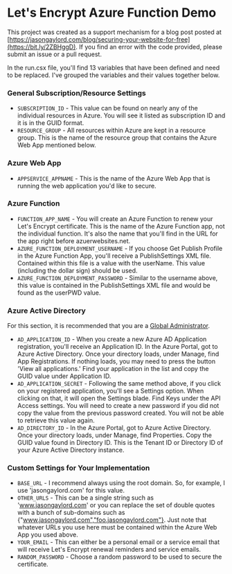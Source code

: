 # Let's Encrypt Azure Function Demo
This project was created as a support mechanism for a blog post posted at [https://jasongaylord.com/blog/securing-your-website-for-free](https://bit.ly/2ZBHggD). If you find an error with the code provided, please submit an issue or a pull request.

In the run.csx file, you'll find 13 variables that have been defined and need to be replaced. I've grouped the variables and their values together below.

### General Subscription/Resource Settings
* `SUBSCRIPTION_ID` - This value can be found on nearly any of the individual resources in Azure. You will see it listed as subscription ID and it is in the GUID format. 
* `RESOURCE_GROUP` - All resources within Azure are kept in a resource group. This is the name of the resource group that contains the Azure Web App mentioned below.

### Azure Web App
* `APPSERVICE_APPNAME` - This is the name of the Azure Web App that is running the web application you'd like to secure.

### Azure Function
* `FUNCTION_APP_NAME` - You will create an Azure Function to renew your Let's Encrypt certificate. This is the name of the Azure Function app, not the individual function. It's also the name that you'll find in the URL for the app right before azuerwebsites.net.
* `AZURE_FUNCTION_DEPLOYMENT_USERNAME` - If you choose Get Publish Profile in the Azure Function App, you'll receive a PublishSettings XML file. Contained within this file is a value with the userName. This value (including the dollar sign) should be used.
* `AZURE_FUNCTION_DEPLOYMENT_PASSWORD` - Similar to the username above, this value is contained in the PublishSettings XML file and would be found as the userPWD value.

### Azure Active Directory
For this section, it is recommended that you are a [Global Administrator](https://docs.microsoft.com/en-us/azure/active-directory/users-groups-roles/directory-assign-admin-roles). 
* `AD_APPLICATION_ID` - When you create a new Azure AD Application registration, you'll receive an Application ID. In the Azure Portal, got to Azure Active Directory. Once your directory loads, under Manage, find App Registrations. If nothing loads, you may need to press the button 'View all applications.' Find your application in the list and copy the GUID value under Application ID.
* `AD_APPLICATION_SECRET` - Following the same method above, if you click on your registered application, you'll see a Settings option. When clicking on that, it will open the Settings blade. Find Keys under the API Access settings. You will need to create a new password if you did not copy the value from the previous password created. You will not be able to retrieve this value again.
* `AD_DIRECTORY_ID` - In the Azure Portal, got to Azure Active Directory. Once your directory loads, under Manage, find Properties. Copy the GUID value found in Directory ID. This is the Tenant ID or Directory ID of your Azure Active Directory instance.

### Custom Settings for Your Implementation
* `BASE_URL` - I recommend always using the root domain. So, for example, I use 'jasongaylord.com' for this value.
* `OTHER_URLS` - This can be a single string such as 'www.jasongaylord.com' or you can replace the set of double quotes with a bunch of sub-domains such as {"www.jasongaylord.com","foo.jasongaylord.com"}. Just note that whatever URLs you use here must be contained within the Azure Web App you used above.
* `YOUR_EMAIL` - This can either be a personal email or a service email that will receive Let's Encrypt renewal reminders and service emails.
* `RANDOM_PASSWORD` - Choose a random password to be used to secure the certificate.

